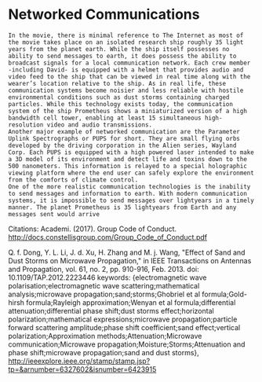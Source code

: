 # Networked Communications

	In the movie, there is minimal reference to The Internet as most of the movie takes place on an isolated research ship roughly 35 light years from the planet earth. While the ship itself possesses no ability to send messages to earth, it does possess the ability to broadcast signals for a local communication network. Each crew member -including David- is equipped with a helmet that provides audio and video feed to the ship that can be viewed in real time along with the wearer’s location relative to the ship. As in real life, these communication systems become noisier and less reliable with hostile environmental conditions such as dust storms containing charged particles. While this technology exists today, the communication system of the ship Prometheus shows a miniaturized version of a high bandwidth cell tower, enabling at least 15 simultaneous high-resolution video and audio transmissions.
	Another major example of networked communication are the Parameter Uplink Spectrographs or PUPS for short. They are small flying orbs developed by the driving corporation in the Alien series, Wayland Corp. Each PUPS is equipped with a high powered laser intended to make a 3D model of its environment and detect life and toxins down to the 500 nanometers. This information is relayed to a special holographic viewing platform where the end user can safely explore the environment from the comforts of climate control.
	One of the more realistic communication technologies is the inability to send messages and information to earth. With modern communication systems, it is impossible to send messages over lightyears in a timely manner. The planet Prometheus is 35 lightyears from Earth and any messages sent would arrive

Citations:
Academi. (2017). Group Code of Conduct. http://docs.constellisgroup.com/Group_Code_of_Conduct.pdf 

Q. f. Dong, Y. L. Li, J. d. Xu, H. Zhang and M. j. Wang, "Effect of Sand and Dust Storms on Microwave Propagation," in IEEE Transactions on Antennas and Propagation, vol. 61, no. 2, pp. 910-916, Feb. 2013.
doi: 10.1109/TAP.2012.2223446
keywords: {electromagnetic wave polarisation;electromagnetic wave scattering;mathematical analysis;microwave propagation;sand;storms;Ghobriel et al formula;Gold-hirsh formula;Rayleigh approximation;Wenyan et al formula;differential attenuation;differential phase shift;dust storms effect;horizontal polarization;mathematical expressions;microwave propagation;particle forward scattering amplitude;phase shift coefficient;sand effect;vertical polarization;Approximation methods;Attenuation;Microwave communication;Microwave propagation;Moisture;Storms;Attenuation and phase shift;microwave propagation;sand and dust storms}, http://ieeexplore.ieee.org/stamp/stamp.jsp?tp=&arnumber=6327602&isnumber=6423915

